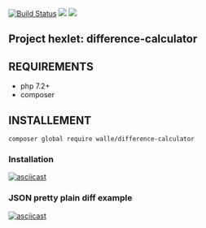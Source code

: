 [![Build Status](https://travis-ci.org/vasiliyantufev/project-lvl2-s471.svg?branch=master)](https://travis-ci.org/vasiliyantufev/project-lvl2-s471)
<a href="https://codeclimate.com/github/vasiliyantufev/project-lvl2-s471/maintainability"><img src="https://api.codeclimate.com/v1/badges/12fff29e9f4c9ab95f45/maintainability" /></a>
<a href="https://codeclimate.com/github/vasiliyantufev/project-lvl2-s471/test_coverage"><img src="https://api.codeclimate.com/v1/badges/12fff29e9f4c9ab95f45/test_coverage" /></a>

## Project hexlet: difference-calculator

## REQUIREMENTS

* php 7.2+
* composer

## INSTALLEMENT

`composer global require walle/difference-calculator`

### Installation
[![asciicast](https://asciinema.org/a/IEPRXEhT6IoUtYmoKPWOqtRTh.svg)](https://asciinema.org/a/IEPRXEhT6IoUtYmoKPWOqtRTh)

###  JSON pretty plain diff example
[![asciicast](https://asciinema.org/a/c0qxwZd4NBEr0w07KKA8f6kYT.svg)](https://asciinema.org/a/c0qxwZd4NBEr0w07KKA8f6kYT)
